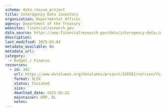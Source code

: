 ```yaml
---
schema: data_rescue_project 
title: Interagency Data inventory
organization: Departmental Offices
agency: Department of the Treasury
websites: financialresearch.gov
data_source: https://www.financialresearch.gov/data/interagency-data-inventory/
description: 
last_modified: 2025-03-04
metadata_available: No
metadata_url: 
category:
  - Budget / Finance
resources:
  - id: 342
    url: https://www.datalumos.org/datalumos/project/220501/version/V1/view
    format: XLSX
    status: Finished
    size: 
    download_date: 2025-02-22
    maintainer: DRP, DL
    notes: 
---
```

